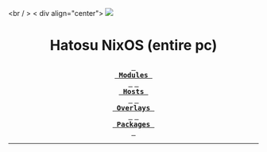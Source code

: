 <br / >
  < div align="center">
<img src="https://github.com/hatosu/config/blob/main/showcase.gif?raw=true" />
</div>

<h1 align="center">Hatosu NixOS (entire pc)</h1>

<div align="center">

**[<kbd> <br> Modules <br> </kbd>](/module/)**
**[<kbd> <br> Hosts <br> </kbd>](/profile/)**
**[<kbd> <br> Overlays <br> </kbd>](/overlay/)**
**[<kbd> <br> Packages <br> </kbd>](/pkgs/)**

</div>

---
